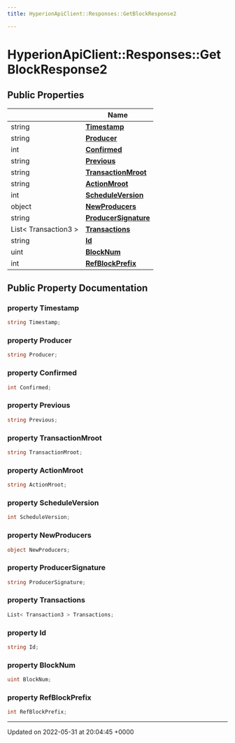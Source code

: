 ```yaml
---
title: HyperionApiClient::Responses::GetBlockResponse2

---
```


# HyperionApiClient::Responses::GetBlockResponse2





## Public Properties

|                | Name           |
| -------------- | -------------- |
| string | **[Timestamp](/Classes/class_hyperion_api_client_1_1_responses_1_1_get_block_response2.md#property-timestamp)**  |
| string | **[Producer](/Classes/class_hyperion_api_client_1_1_responses_1_1_get_block_response2.md#property-producer)**  |
| int | **[Confirmed](/Classes/class_hyperion_api_client_1_1_responses_1_1_get_block_response2.md#property-confirmed)**  |
| string | **[Previous](/Classes/class_hyperion_api_client_1_1_responses_1_1_get_block_response2.md#property-previous)**  |
| string | **[TransactionMroot](/Classes/class_hyperion_api_client_1_1_responses_1_1_get_block_response2.md#property-transactionmroot)**  |
| string | **[ActionMroot](/Classes/class_hyperion_api_client_1_1_responses_1_1_get_block_response2.md#property-actionmroot)**  |
| int | **[ScheduleVersion](/Classes/class_hyperion_api_client_1_1_responses_1_1_get_block_response2.md#property-scheduleversion)**  |
| object | **[NewProducers](/Classes/class_hyperion_api_client_1_1_responses_1_1_get_block_response2.md#property-newproducers)**  |
| string | **[ProducerSignature](/Classes/class_hyperion_api_client_1_1_responses_1_1_get_block_response2.md#property-producersignature)**  |
| List< Transaction3 > | **[Transactions](/Classes/class_hyperion_api_client_1_1_responses_1_1_get_block_response2.md#property-transactions)**  |
| string | **[Id](/Classes/class_hyperion_api_client_1_1_responses_1_1_get_block_response2.md#property-id)**  |
| uint | **[BlockNum](/Classes/class_hyperion_api_client_1_1_responses_1_1_get_block_response2.md#property-blocknum)**  |
| int | **[RefBlockPrefix](/Classes/class_hyperion_api_client_1_1_responses_1_1_get_block_response2.md#property-refblockprefix)**  |

## Public Property Documentation

### property Timestamp

```csharp
string Timestamp;
```


### property Producer

```csharp
string Producer;
```


### property Confirmed

```csharp
int Confirmed;
```


### property Previous

```csharp
string Previous;
```


### property TransactionMroot

```csharp
string TransactionMroot;
```


### property ActionMroot

```csharp
string ActionMroot;
```


### property ScheduleVersion

```csharp
int ScheduleVersion;
```


### property NewProducers

```csharp
object NewProducers;
```


### property ProducerSignature

```csharp
string ProducerSignature;
```


### property Transactions

```csharp
List< Transaction3 > Transactions;
```


### property Id

```csharp
string Id;
```


### property BlockNum

```csharp
uint BlockNum;
```


### property RefBlockPrefix

```csharp
int RefBlockPrefix;
```


-------------------------------

Updated on 2022-05-31 at 20:04:45 +0000